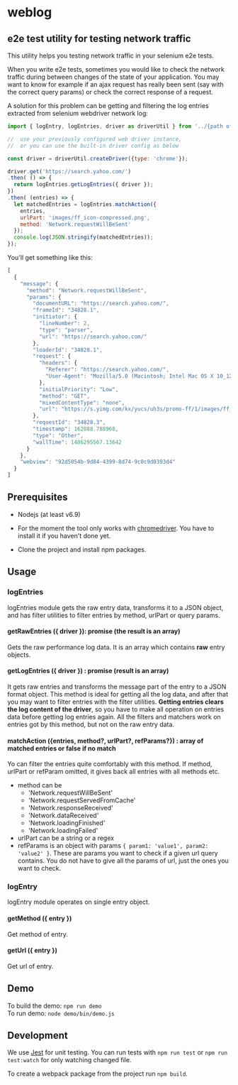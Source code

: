 # weblog
## e2e test utility for testing network traffic

This utility helps you testing network traffic in your selenium e2e tests. 

When you write e2e tests, sometimes you would like to check the network traffic during between changes of the state of your application. You may want to know for example if an ajax request has really been sent (say with the correct query params) or check the correct response of a request. 

A solution for this problem can be getting and filtering the log entries extracted from selenium webdriver network log:

```js
import { logEntry, logEntries, driver as driverUtil } from '../{path of weblog project}/weblog';

//  use your previously configured web driver instance, 
//  or you can use the built-in driver config as below

const driver = driverUtil.createDriver({type: 'chrome'});

driver.get('https://search.yahoo.com/')
.then( () => {
  return logEntries.getLogEntries({ driver });
})
.then( (entries) => {
  let matchedEntries = logEntries.matchAction({
    entries,
    urlPart: 'images/ff_icon-compressed.png',
    method: 'Network.requestWillBeSent'
  });
  console.log(JSON.stringify(matchedEntries));
});
```

You'll get something like this:

```js
[
  {
    "message": {
      "method": "Network.requestWillBeSent",
      "params": {
        "documentURL": "https://search.yahoo.com/",
        "frameId": "34828.1",
        "initiator": {
          "lineNumber": 2,
          "type": "parser",
          "url": "https://search.yahoo.com/"
        },
        "loaderId": "34828.1",
        "request": {
          "headers": {
            "Referer": "https://search.yahoo.com/",
            "User-Agent": "Mozilla/5.0 (Macintosh; Intel Mac OS X 10_12_2) AppleWebKit/537.36 (KHTML, like Gecko) Chrome/55.0.2883.95 Safari/537.36"
          },
          "initialPriority": "Low",
          "method": "GET",
          "mixedContentType": "none",
          "url": "https://s.yimg.com/kx/yucs/uh3s/promo-ff/1/images/ff_icon-compressed.png"
        },
        "requestId": "34828.3",
        "timestamp": 162088.788968,
        "type": "Other",
        "wallTime": 1486295567.13642
      }
    },
    "webview": "92d5054b-9d84-4399-8d74-9c0c9d0393d4"
  }
]
```

## Prerequisites

- Nodejs (at least v6.9)

- For the moment the tool only works with [chromedriver](https://sites.google.com/a/chromium.org/chromedriver/getting-started). You have to install it if you haven't done yet.

- Clone the project and install npm packages.

## Usage

### logEntries

logEntries module gets the raw entry data, transforms it to a JSON object, and has filter utilities to filter entries by method, urlPart or query params.

#### getRawEntries ({ driver }): promise (the result is an array)

Gets the raw performance log data. It is an array which contains **raw** entry objects.

#### getLogEntries ({ driver }) : promise (result is an array)

It gets raw entries and transforms the message part of the entry to a JSON format object. This method is ideal for getting all the log data, and after that you may want to filter entries with the filter utilities. **Getting entries clears the log content of the driver**, so you have to make all operation on entries data before getting log entries again. All the filters and matchers work on entries got by this method, but not on the raw entry data.

#### matchAction ({entries, method?, urlPart?, refParams?}) : array of matched entries or false if no match

Yo can filter the entries quite comfortably with this method. If method, urlPart or refParam omitted, it gives back all entries with all methods etc.

- method can be
  - 'Network.requestWillBeSent'
  - 'Network.requestServedFromCache'
  - 'Network.responseReceived'
  - 'Network.dataReceived'
  - 'Network.loadingFinished'
  - 'Network.loadingFailed'
- urlPart can be a string or a regex
- refParams is an object with params `{ param1: 'value1', param2: 'value2' }`. These are params you want to check if a given url query contains. You do not have to give all the params of url, just the ones you want to check.

### logEntry

logEntry module operates on single entry object.

#### getMethod ({ entry })

Get method of entry.

#### getUrl ({ entry })

Get url of entry.

## Demo

To build the demo: `npm run demo`  
To run demo: `node demo/bin/demo.js`  

## Development

We use [Jest](https://facebook.github.io/jest/) for unit testing. You can run tests with `npm run test` or `npm run test:watch` for only watching changed file.

To create a webpack package from the project run `npm build`.

